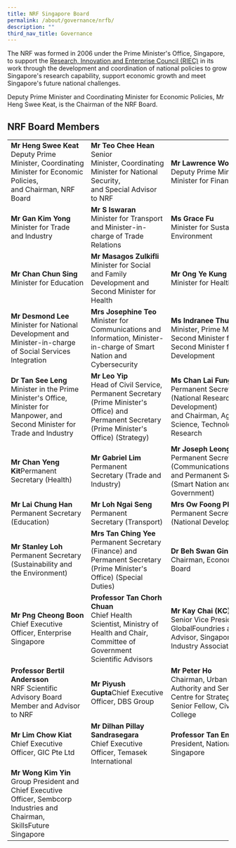 ```yaml
---
title: NRF Singapore Board
permalink: /about/governance/nrfb/
description: ""
third_nav_title: Governance
---
```

The NRF was formed in 2006 under the Prime Minister's Office, Singapore, to support the [Research, Innovation and Enterprise Council (RIEC)](/about/governance/riec/) in its work through the development and coordination of national policies to grow Singapore's research capability, support economic growth and meet Singapore's future national challenges.

Deputy Prime Minister and Coordinating Minister for Economic Policies, Mr Heng Swee Keat, is the Chairman of the NRF Board.

## NRF Board Members ##



|  |  |  |
| -------- | -------- | -------- |
| **Mr Heng Swee Keat**<br>Deputy Prime Minister,&nbsp;Coordinating Minister for Economic Policies, and&nbsp;Chairman, NRF Board |**Mr Teo Chee Hean**<br>Senior Minister,&nbsp;Coordinating Minister&nbsp;for&nbsp;National Security, and&nbsp;Special&nbsp;Advisor to NRF | **Mr Lawrence Wong**<br>Deputy Prime Minister, and Minister for Finance
| **Mr Gan Kim Yong**<br>Minister for Trade and Industry | **Mr S Iswaran**<br>Minister for Transport and Minister-in-charge of Trade Relations |**Ms Grace Fu**<br>Minister for Sustainability and the Environment
| **Mr Chan Chun Sing**<br>Minister for Education | **Mr Masagos Zulkifli**<br>Minister for Social and Family Development and Second Minister for Health | **Mr Ong Ye Kung**<br>Minister for Health
| **Mr Desmond Lee**<br>Minister for National Development and Minister-in-charge of Social Services Integration | **Mrs Josephine Teo**<br>Minister for Communications and Information, Minister-in-charge of Smart Nation and Cybersecurity | **Ms Indranee Thurai Rajah**<br>Minister, Prime Minister’s office, Second Minister for Finance and Second Minister for National Development
|**Dr Tan See Leng**<br>Minister in the Prime Minister's Office, Minister for Manpower, and Second Minister for Trade and Industry | **Mr Leo Yip**<br>Head of Civil Service, Permanent&nbsp;Secretary (Prime&nbsp;Minister's Office) and Permanent Secretary (Prime&nbsp;Minister's Office) (Strategy) | **Ms Chan Lai Fung**<br>Permanent Secretary (National&nbsp;Research and Development) and&nbsp;Chairman,&nbsp;Agency for Science,&nbsp;Technology and Research
| **Mr Chan Yeng Kit**Permanent Secretary&nbsp;(Health) | **Mr Gabriel Lim**<br>Permanent Secretary&nbsp;(Trade&nbsp;and Industry) | **Mr Joseph Leong**<br>Permanent Secretary (Communications&nbsp;and&nbsp;Information) and&nbsp;Permanent Secretary (Smart&nbsp;Nation and Digital Government)
| **Mr Lai Chung Han**<br>Permanent Secretary (Education) | **Mr Loh Ngai Seng**<br>Permanent Secretary&nbsp;(Transport) | **Mrs Ow Foong Pheng**<br>Permanent Secretary (National&nbsp;Development) 
**Mr Stanley Loh**<br>Permanent Secretary (Sustainability and the Environment) | **Mrs Tan Ching Yee**<br>Permanent Secretary (Finance) and Permanent Secretary (Prime&nbsp;Minister's Office) (Special Duties) | **Dr Beh Swan Gin**<br>Chairman, Economic Development Board
|**Mr Png Cheong Boon**<br>Chief Executive Officer, Enterprise Singapore | **Professor Tan Chorh Chuan**<br>Chief Health Scientist, Ministry of Health and Chair, Committee of Government Scientific Advisors | **Mr&nbsp;Kay Chai (KC) Ang**<br>Senior Vice President, GlobalFoundries and Board Advisor, Singapore Semiconductor Industry Association
| **Professor Bertil Andersson**<br>NRF Scientific Advisory Board Member and Advisor to NRF | **Mr Piyush Gupta**Chief Executive Officer, DBS Group | **Mr Peter Ho**<br>Chairman, Urban Redevelopment Authority and Senior Advisor, Centre for Strategic Futures and Senior Fellow, Civil Service College
|**Mr Lim Chow Kiat**<br>Chief Executive Officer, GIC Pte Ltd  | **Mr Dilhan Pillay Sandrasegara**<br>Chief Executive Officer, Temasek International |**Professor&nbsp;Tan Eng Chye**<br>President, National University of Singapore
|**Mr Wong Kim Yin**<br>Group President and Chief Executive Officer, Sembcorp Industries and Chairman, SkillsFuture Singapore